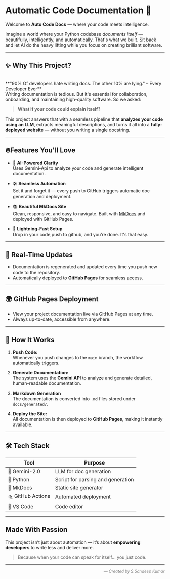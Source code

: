 
#  Automatic Code Documentation 🚀

Welcome to **Auto Code Docs** — where your code meets intelligence.

Imagine a world where your Python codebase *documents itself* — beautifully, intelligently, and automatically. That's what we built. Sit back and let AI do the heavy lifting while you focus on creating brilliant software.

---

## ✨ Why This Project?

<br>
  **"90% Of developers hate writing docs. The other 10% are lying." – Every Developer Ever**

<br>
Writing documentation is tedious. But it's essential for collaboration, onboarding, and maintaining high-quality software. So we asked:

> **What if your code could explain itself?**

This project answers that with a seamless pipeline that **analyzes your code using an LLM**, extracts meaningful descriptions, and turns it all into a **fully-deployed website** — without you writing a single docstring.

---

##  🔥Features You'll Love

- 🧠 **AI-Powered Clarity**  
  Uses Gemini-Api to analyze your code and generate intelligent documentation.

- 🛠️ **Seamless Automation**  
  Set it and forget it — every push to GitHub triggers automatic doc generation and deployment.

- 📚 **Beautiful MkDocs Site**  
  Clean, responsive, and easy to navigate. Built with [MkDocs](https://www.mkdocs.org/) and deployed with GitHub Pages.

- 🚀 **Lightning-Fast Setup**  
  Drop in your code,push to github, and you’re done. It's that easy.

---

## 🔄 **Real-Time Updates**
- Documentation is regenerated and updated every time you push new code to the repository.
- Automatically deployed to **GitHub Pages** for seamless access.

---

## 🌍 **GitHub Pages Deployment**
- View your project documentation live via GitHub Pages at any time.
- Always up-to-date, accessible from anywhere.

---

## 🧠 How It Works

1. **Push Code:**  
   Whenever you push changes to the `main` branch, the workflow automatically triggers.

2. **Generate Documentation:**  
   The system uses the **Gemini API** to analyze and generate detailed, human-readable documentation.

3. **Markdown Generation**  
   The documentation is converted into `.md` files stored under `docs/generated/`.


4. **Deploy the Site:**  
   All documentation is then deployed to **GitHub Pages**, making it instantly available.

---

## 🛠 Tech Stack

| Tool         | Purpose                        |
|--------------|--------------------------------|
| 🧠 Gemini-2.0 | LLM for doc generation        |
| 🐍 Python     | Script for parsing and generation |
| 📘 MkDocs     | Static site generator          |
| 🛸 GitHub Actions | Automated deployment         |
| 🔵 VS Code    | Code editor                    |

---
##  Made With Passion

This project isn’t just about automation — it’s about **empowering developers** to write less and deliver more.

> Because when your code can speak for itself... you just code.

---
<div style="text-align: right; font-style: italic; color: gray; font-size: 0.9em;">
  — Created by S.Sandeep Kumar
</div>